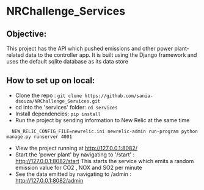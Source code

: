# NRChallenge_Services

## Objective: ##
This project has the API which pushed emissions and other power plant-related data to the controller app. 
It is built using the Django framework and uses the default sqlite database as its data store

## How to set up on local: ##
- Clone the repo : ``` git clone https://github.com/sania-dsouza/NRChallenge_Services.git ```
- cd into the 'services' folder: ``` cd services ```
- Install dependencies: ``` pip install ```
-  Run the project by sending information to New Relic at the same time 
```
  NEW_RELIC_CONFIG_FILE=newrelic.ini newrelic-admin run-program python manage.py runserver 4001
```

- View the project running at  http://127.0.0.1:8082/
- Start the 'power plant' by navigating to '/start' :  http://127.0.0.1:8082/start
This starts the service which emits a random emission value for CO2 , NOX and SO2 per minute 
- See the data emitted by navigating to /admin :  http://127.0.0.1:8082/admin

